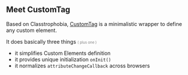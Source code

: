 ## Meet CustomTag

Based on Classtrophobia, [CustomTag](https://github.com/WebReflection/custom-tag)
is a minimalistic wrapper to define any custom element.

It does basically three things <span style="font-size:.7em; color:gray;">( plus one )</span>

<ul>
  <li class="fragment fade-in">it simplifies Custom Elements definition</li>
  <li class="fragment fade-in">it provides unique initialization <code>onInit()</code></li>
  <li class="fragment fade-in">it normalizes <code>attributeChangeCallback</code> across browsers</li>
</ul>
